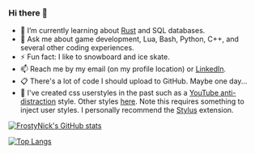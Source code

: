 ### Hi there 👋

- 🌱 I’m currently learning about [Rust](https://doc.rust-lang.org/stable/book/) and SQL databases.
- 💬 Ask me about game development, Lua, Bash, Python, C++, and several other coding experiences.
- ⚡ Fun fact: I like to snowboard and ice skate.
- 📫 Reach me by my email (on my profile location) or [LinkedIn](https://www.linkedin.com/in/bogucki-nicholas/).
- 📋 There's a lot of code I should upload to GitHub. Maybe one day...
- 🔭 I've created css userstyles in the past such as a [YouTube anti-distraction](https://userstyles.world/style/1651/youtube-anti-distraction) style. Other styles [here](https://userstyles.org/users/639166). Note this requires something to inject user styles. I personally recommend the [Stylus](https://github.com/openstyles/stylus#releases) extension.

[![FrostyNick's GitHub stats](https://github-readme-stats.vercel.app/api?username=frostynick&count_private=true&theme=transparent&show_icons=true&hide=stars)](https://github.com/anuraghazra/github-readme-stats)

[![Top Langs](https://github-readme-stats.vercel.app/api/top-langs/?username=frostynick&layout=compact&theme=transparent&langs_count=6)](https://github.com/anuraghazra/github-readme-stats)

<!--
**FrostyNick/FrostyNick** is a ✨ _special_ ✨ repository because its `README.md` (this file) appears on your GitHub profile.

Here are some ideas to get you started:

- 🔭 I’m currently working on ...
- 🌱 I’m currently learning ...
- 👯 I’m looking to collaborate on ...
- 🤔 I’m looking for help with ...
- 💬 Ask me about ...
- 📫 How to reach me: ...
- 😄 Pronouns: ...
- ⚡ Fun fact: ...
-->
